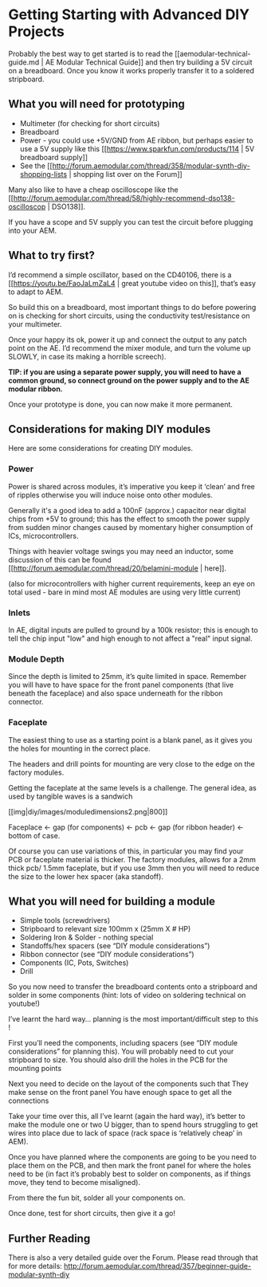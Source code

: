 # Getting Starting with Advanced DIY Projects

Probably the best way to get started is to read the [[aemodular-technical-guide.md | AE Modular Technical Guide]] and then try building a 5V circuit on a breadboard.  Once you know it works properly transfer it to a soldered stripboard.

## What you will need for prototyping

* Multimeter (for checking for short circuits) 
* Breadboard
* Power - you could use +5V/GND from AE ribbon, but perhaps easier to use a 5V supply like this  [[https://www.sparkfun.com/products/114 | 5V breadboard supply]] 
* See the [[http://forum.aemodular.com/thread/358/modular-synth-diy-shopping-lists | shopping list over on the Forum]]

Many also like to have a cheap oscilloscope like the 
[[http://forum.aemodular.com/thread/58/highly-recommend-dso138-oscilloscop | DSO138]].

If you have a scope and 5V supply you can test the circuit before plugging into your AEM.

## What to try first?

I’d recommend a simple oscillator, based on the CD40106, there is a [[https://youtu.be/FaoJaLmZaL4 | great youtube video on this]], that’s easy to adapt to AEM.

So build this on a breadboard, most important things to do before powering on is checking for short circuits, using the conductivity test/resistance on your multimeter.

Once your happy its ok, power it up and connect the output to any patch point on the AE.
I’d recommend the mixer module, and turn the volume up SLOWLY, in case its making a horrible screech).

__TIP: if you are using a separate power supply, you will need to have a common ground, so connect ground on the power supply and to the AE modular ribbon.__

Once your prototype is done, you can now make it more permanent.

## Considerations for making DIY modules

Here are some considerations for creating DIY modules.

### Power

Power is shared across modules, it’s imperative you keep it ‘clean’ and free of ripples otherwise you will induce noise onto other modules. 

Generally it's a good idea to add a 100nF (approx.) capacitor near digital chips from +5V to ground; this has the effect to smooth the power supply from sudden minor changes caused by momentary higher consumption of ICs, microcontrollers. 

Things with heavier voltage swings you may need an inductor, some discussion of this can be found [[http://forum.aemodular.com/thread/20/belamini-module | here]].

(also for microcontrollers with higher current requirements, keep an eye on total used - bare in mind most AE modules are using very little current) 

### Inlets

In AE, digital inputs are pulled to ground by a 100k resistor; this is enough to tell the chip input "low" and high enough to not affect a "real" input signal.


### Module Depth
 
Since the depth is limited to 25mm, it’s quite limited in space.
Remember you will have to have space for the front panel components (that live beneath the faceplace) and also space underneath for the ribbon connector.

### Faceplate 

The easiest thing to use as a starting point is a blank panel, as it gives you the holes for mounting in the correct place.

The headers and drill points for mounting are very close to the edge on the factory modules. 

Getting the faceplate at the same levels is a challenge.
The general idea, as used by tangible waves is a sandwich 

[[img|diy/images/moduledimensions2.png|800]]

Faceplace ← gap (for components) ←  pcb ← gap (for ribbon header) ← bottom of case.

Of course you can use variations of this, in particular you may find your PCB or faceplate material is thicker.
The factory modules, allows for a 2mm thick pcb/ 1.5mm faceplate, but if you use 3mm then you will need to reduce the size to the lower hex spacer (aka standoff).

## What you will need for building a module

* Simple tools (screwdrivers) 
* Stripboard to relevant size 100mm x (25mm X # HP) 
* Soldering Iron & Solder - nothing special
* Standoffs/hex spacers (see “DIY module considerations”)
* Ribbon connector (see “DIY module considerations”)
* Components (IC, Pots, Switches)
* Drill 

So you now need to transfer the breadboard contents onto a stripboard and solder in some components (hint: lots of video on soldering technical on youtube!) 

I’ve learnt the hard way… planning is the most important/difficult step to this !

First you’ll need the components, including spacers (see “DIY module considerations” for planning this).
You will probably need to cut your stripboard to size.
You should also drill the holes in the PCB for the mounting points

Next you need to decide on the layout of the components such that
They make sense on the front panel
You have enough space to get all the connections

Take your time over this, all I’ve learnt (again the hard way), it’s better to make the module one or two U bigger, than to spend hours struggling to get wires into place due to lack of space (rack space is ‘relatively cheap’ in AEM).

Once you have planned where the components are going to be you need to place them on the PCB, and then mark the front panel for where the holes need to be
(in fact it’s probably best to solder on components, as if things move, they tend to become misaligned).

From there the fun bit, solder all your components on.

Once done, test for short circuits, then give it a go! 

## Further Reading

There is also a very detailed guide over the Forum. Please read through that for more details:
http://forum.aemodular.com/thread/357/beginner-guide-modular-synth-diy
